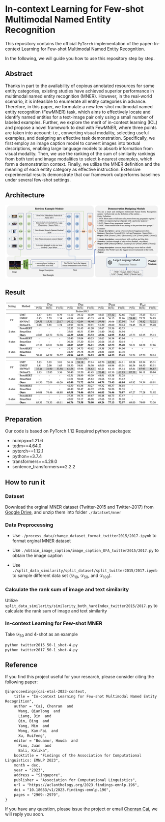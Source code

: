 # In-context Learning for Few-shot Multimodal Named Entity Recognition

This repository contains the official `PyTorch` implementation of the paper: In-context Learning for Few-shot Multimodal Named Entity Recognition.

In the following, we will guide you how to use this repository step by step.


## Abstract
Thanks in part to the availability of copious annotated resources for some entity categories, existing studies have achieved superior performance in multimodal named entity recognition (MNER). However, in the real-world scenario, it is infeasible to enumerate all entity categories in advance. Therefore, in this paper, we formulate a new few-shot multimodal named entity recognition (FewMNER) task, which aims to effectively locate and identify named entities for a text-image pair only using a small number of labeled examples. Further, we explore the merit of in-context learning (ICL) and propose a novel framework to deal with FewMNER, where three points are taken into account: i.e., converting visual modality, selecting useful examples, and designing an effective task demonstration. Specifically, we first employ an image caption model to convert images into textual descriptions, enabling large language models to absorb information from visual modality. Then, we use the ranking of the sum of similarity rankings from both text and image modalities to select k-nearest examples, which form a demonstration context. Finally, we utilize the MNER definition and the meaning of each entity category as effective instruction. Extensive experimental results demonstrate that our framework outperforms baselines under several few-shot settings. 

## Architecture

![](image/Model.png)


## Result
![](image/result.jpg)


## Preparation
Our code is based on PyTorch 1.12 Required python packages:

- numpy==1.21.6
- tqdm==4.64.0
- pytorch==1.12.1
- python==3.7.4
- transformers==4.29.0
- sentence_transformers==2.2.2

## How to run it


### Dataset

Download the orginal MNER dataset (Twitter-2015 and Twitter-2017) from [Google Drive](https://drive.google.com/file/d/15gdchpCWojP89d-_k3A7UPdGx7xnjZiY/view?usp=sharing), and unzip them into folder `./datatset/mner`


### Data Preprocessing

- Use `./process_data/change_dataset_format_twitter2015/2017.ipynb` to format orginal MNER dataset

- Use `./obtain_image_caption/image_caption_OFA_twitter2015/2017.py` to obtain the image caption

- Use `./split_data_similarity/split_dataset/split_twitter2015/2017.ipynb` to sample different data set ($\mathcal{D}_ {10}$, $\mathcal{D}_ {50}$, and $\mathcal{D}_ {100}$).

### Calculate the rank sum of image and text similarity

Utilize `split_data_similarity/similarity_both_hardIndex_twitter2015/2017.py` to calculate the rank sum of image and text similarity


### In-context Learning for Few-shot MNER

Take $\mathcal{D}_{50}$ and 4-shot as an example

```
python twitter2015_50-1_shot-4.py
python twitter2017_50-1_shot-4.py
```

## Reference

If you find this project useful for your research, please consider citing the following paper:

```
@inproceedings{cai-etal-2023-context,
    title = "In-context Learning for Few-shot Multimodal Named Entity Recognition",
    author = "Cai, Chenran  and
      Wang, Qianlong  and
      Liang, Bin  and
      Qin, Bing  and
      Yang, Min  and
      Wong, Kam-Fai  and
      Xu, Ruifeng",
    editor = "Bouamor, Houda  and
      Pino, Juan  and
      Bali, Kalika",
    booktitle = "Findings of the Association for Computational Linguistics: EMNLP 2023",
    month = dec,
    year = "2023",
    address = "Singapore",
    publisher = "Association for Computational Linguistics",
    url = "https://aclanthology.org/2023.findings-emnlp.196",
    doi = "10.18653/v1/2023.findings-emnlp.196",
    pages = "2969--2979",
}
```

If you have any question, please issue the project or email [Chenran Cai](crcai1023@gmail.com), we will reply you soon.
